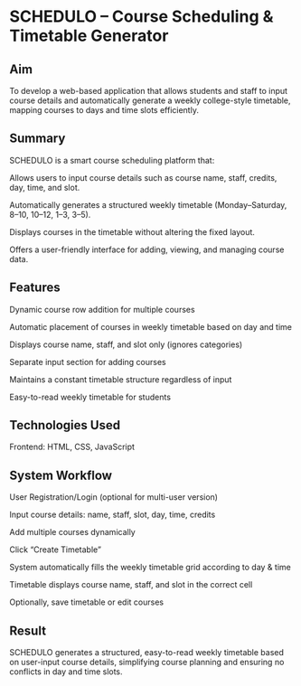 # SCHEDULO – Course Scheduling & Timetable Generator

## Aim
To develop a web-based application that allows students and staff to input course details and automatically generate a weekly college-style timetable, mapping courses to days and time slots efficiently.

## Summary
SCHEDULO is a smart course scheduling platform that:

Allows users to input course details such as course name, staff, credits, day, time, and slot.

Automatically generates a structured weekly timetable (Monday–Saturday, 8–10, 10–12, 1–3, 3–5).

Displays courses in the timetable without altering the fixed layout.

Offers a user-friendly interface for adding, viewing, and managing course data.

## Features

Dynamic course row addition for multiple courses

Automatic placement of courses in weekly timetable based on day and time

Displays course name, staff, and slot only (ignores categories)

Separate input section for adding courses

Maintains a constant timetable structure regardless of input

Easy-to-read weekly timetable for students

## Technologies Used

Frontend: HTML, CSS, JavaScript


## System Workflow

User Registration/Login (optional for multi-user version)

Input course details: name, staff, slot, day, time, credits

Add multiple courses dynamically

Click “Create Timetable”

System automatically fills the weekly timetable grid according to day & time

Timetable displays course name, staff, and slot in the correct cell

Optionally, save timetable or edit courses

## Result
SCHEDULO generates a structured, easy-to-read weekly timetable based on user-input course details, simplifying course planning and ensuring no conflicts in day and time slots.
